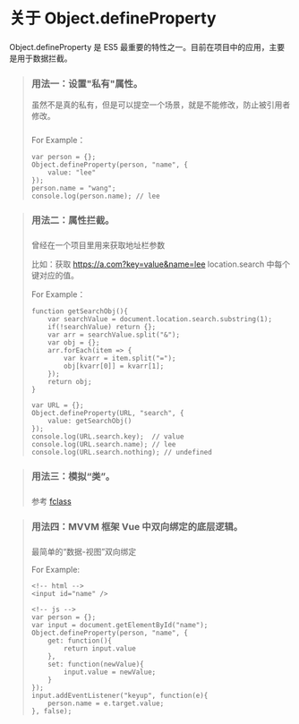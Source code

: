 # 关于 Object.defineProperty

###

Object.defineProperty 是 ES5 最重要的特性之一。目前在项目中的应用，主要是用于数据拦截。

> ### 用法一：设置"私有"属性。  
> 虽然不是真的私有，但是可以提空一个场景，就是不能修改，防止被引用者修改。
> 
> ###
> 
> For Example：
> 
>     var person = {};
>     Object.defineProperty(person, "name", {
>         value: "lee"
>     });
>     person.name = "wang";
>     console.log(person.name); // lee
> 


> ### 用法二：属性拦截。
> 
> ###
> 
> 曾经在一个项目里用来获取地址栏参数 
> 
> 比如：获取 https://a.com?key=value&name=lee location.search 中每个键对应的值。
> 
> For Example：
> 
>     function getSearchObj(){
>         var searchValue = document.location.search.substring(1);
>         if(!searchValue) return {};
>         var arr = searchValue.split("&");
>         var obj = {};
>         arr.forEach(item => {
>             var kvarr = item.split("=");
>             obj[kvarr[0]] = kvarr[1];
>         });
>         return obj;
>     }
>
>     var URL = {};
>     Object.defineProperty(URL, "search", {
>         value: getSearchObj()
>     });
>     console.log(URL.search.key);  // value
>     console.log(URL.search.name); // lee
>     console.log(URL.search.nothing); // undefined


> ### 用法三：模拟“类”。
> 
> ###
> 
> 参考 [fclass](https://github.com/ccyingfu/fclass)


> ### 用法四：MVVM 框架 Vue 中双向绑定的底层逻辑。
> 
> ###
> 
> 最简单的“数据-视图”双向绑定
> 
> For Example:
>
>     <!-- html -->
>     <input id="name" />
>   
>     <!-- js -->
>     var person = {};
>     var input = document.getElementById("name");
>     Object.defineProperty(person, "name", {
>         get: function(){
>             return input.value
>         },
>         set: function(newValue){
>             input.value = newValue;
>         }
>     });
>     input.addEventListener("keyup", function(e){
>         person.name = e.target.value;
>     }, false);
> 


